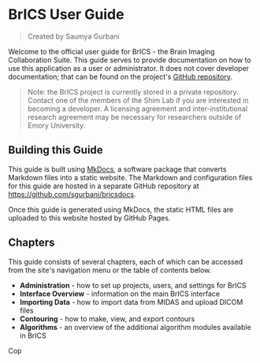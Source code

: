 # BrICS User Guide

> Created by Saumya Gurbani

Welcome to the official user guide for BrICS - the Brain Imaging Collaboration Suite. This guide serves to provide documentation on how to use this application as a user or administrator. It does not cover developer documentation; that can be found on the project's [GitHub repository](https://github.com/sgurbani/brics).
> Note: the BrICS project is currently stored in a private repository. Contact one of the members of the Shim Lab if you are interested in becoming a developer. A licensing agreement and inter-institutional research agreement may be necessary for researchers outside of Emory University.

## Building this Guide
This guide is built using [MkDocs](https://www.mkdocs.org/), a software package that converts Markdown files into a static website. The Markdown and configuration files for this guide are hosted in a separate GitHub repository at https://github.com/sgurbani/bricsdocs.

Once this guide is generated using MkDocs, the static HTML files are uploaded to this website hosted by GitHub Pages. 

## Chapters
This guide consists of several chapters, each of which can be accessed from the site's navigation menu or the table of contents below.

 - **Administration** - how to set up projects, users, and settings for BrICS
 - **Interface Overview** - information on the main BrICS interface
 - **Importing Data** - how to import data from MIDAS and upload DICOM files
 - **Contouring** - how to make, view, and export contours
 - **Algorithms** - an overview of the additional algorithm modules available in BrICS


Cop
<!--stackedit_data:
eyJoaXN0b3J5IjpbMTQ2MzEwODQ0M119
-->